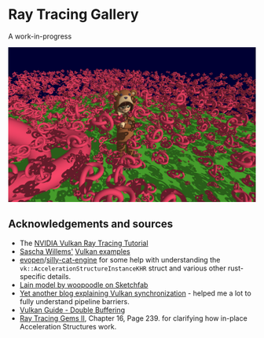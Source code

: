 # Ray Tracing Gallery

A work-in-progress

![](screenshots/instances.png)

## Acknowledgements and sources

* The [NVIDIA Vulkan Ray Tracing Tutorial](https://nvpro-samples.github.io/vk_raytracing_tutorial_KHR/)
* [Sascha Willems'](https://github.com/SaschaWillems) [Vulkan examples](https://github.com/SaschaWillems/Vulkan/)
* [evopen](https://github.com/evopen)/[silly-cat-engine](https://github.com/evopen/silly-cat-engine) for some help with understanding the `vk::AccelerationStructureInstanceKHR` struct and various other rust-specific details.
* [Lain model by woopoodle on Sketchfab](https://sketchfab.com/3d-models/lain-bf255be16da34df08d48abb5443a6706)
* [Yet another blog explaining Vulkan synchronization](https://themaister.net/blog/2019/08/14/yet-another-blog-explaining-vulkan-synchronization/) - helped me a lot to fully understand pipeline barriers.
* [Vulkan Guide - Double Buffering](https://vkguide.dev/docs/chapter-4/double_buffering/)
* [Ray Tracing Gems II](https://link.springer.com/content/pdf/10.1007%2F978-1-4842-7185-8.pdf), Chapter 16, Page 239. for clarifying how in-place Acceleration Structures work.